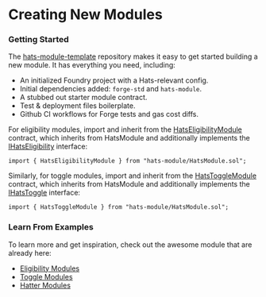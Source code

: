 # Creating New Modules

### Getting Started

The [hats-module-template](https://github.com/Hats-Protocol/hats-module-template) repository makes it easy to get started building a new module. It has everything you need, including:

* An initialized Foundry project with a Hats-relevant config.
* Initial dependencies added: `forge-std` and `hats-module`.
* A stubbed out starter module contract.
* Test & deployment files boilerplate.
* Github CI workflows for Forge tests and gas cost diffs.

For eligibility modules, import and inherit from the [HatsEligibilityModule](https://github.com/Hats-Protocol/hats-module/blob/main/src/HatsEligibilityModule.sol) contract, which inherits from HatsModule and additionally implements the [IHatsEligibility](../../v1-protocol-spec/interfaces/ihatseligibility.sol.md) interface:

```solidity
import { HatsEligibilityModule } from "hats-module/HatsModule.sol";
```

Similarly, for toggle modules, import and inherit from the [HatsToggleModule](https://github.com/Hats-Protocol/hats-module/blob/main/src/HatsToggleModule.sol) contract, which inherits from HatsModule and additionally implements the [IHatsToggle](../../v1-protocol-spec/interfaces/ihatstoggle.sol.md) interface:

```solidity
import { HatsToggleModule } from "hats-module/HatsModule.sol";
```

### Learn From Examples

To learn more and get inspiration, check out the awesome module that are already here:

* [Eligibility Modules](../../../hats-integrations/eligibility-and-accountability-criteria/#existing-modules)
* [Toggle Modules](../../../hats-integrations/activation-and-deactivation-criteria/#existing-modules)
* [Hatter Modules](../../../hats-integrations/hatter-modules/#existing-modules)
